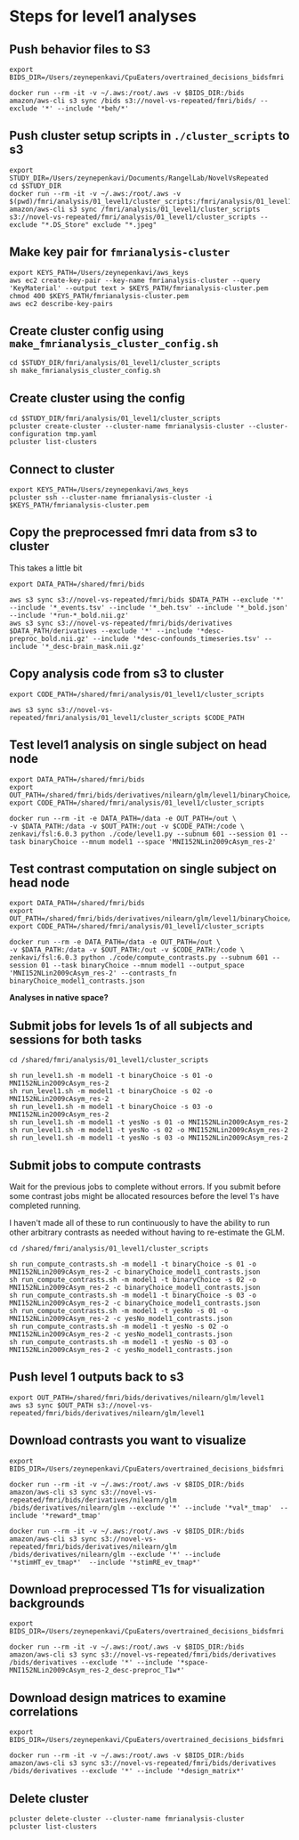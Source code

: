# Steps for level1 analyses

## Push behavior files to S3

```
export BIDS_DIR=/Users/zeynepenkavi/CpuEaters/overtrained_decisions_bidsfmri

docker run --rm -it -v ~/.aws:/root/.aws -v $BIDS_DIR:/bids amazon/aws-cli s3 sync /bids s3://novel-vs-repeated/fmri/bids/ --exclude '*' --include '*beh/*'
```

## Push cluster setup scripts in `./cluster_scripts` to s3

```
export STUDY_DIR=/Users/zeynepenkavi/Documents/RangelLab/NovelVsRepeated
cd $STUDY_DIR
docker run --rm -it -v ~/.aws:/root/.aws -v $(pwd)/fmri/analysis/01_level1/cluster_scripts:/fmri/analysis/01_level1/cluster_scripts amazon/aws-cli s3 sync /fmri/analysis/01_level1/cluster_scripts s3://novel-vs-repeated/fmri/analysis/01_level1/cluster_scripts --exclude "*.DS_Store" exclude "*.jpeg"
```

## Make key pair for `fmrianalysis-cluster`

```
export KEYS_PATH=/Users/zeynepenkavi/aws_keys
aws ec2 create-key-pair --key-name fmrianalysis-cluster --query 'KeyMaterial' --output text > $KEYS_PATH/fmrianalysis-cluster.pem
chmod 400 $KEYS_PATH/fmrianalysis-cluster.pem
aws ec2 describe-key-pairs
```

## Create cluster config using `make_fmrianalysis_cluster_config.sh`

```
cd $STUDY_DIR/fmri/analysis/01_level1/cluster_scripts
sh make_fmrianalysis_cluster_config.sh
```

## Create cluster using the config

```
cd $STUDY_DIR/fmri/analysis/01_level1/cluster_scripts
pcluster create-cluster --cluster-name fmrianalysis-cluster --cluster-configuration tmp.yaml
pcluster list-clusters
```

## Connect to cluster

```
export KEYS_PATH=/Users/zeynepenkavi/aws_keys
pcluster ssh --cluster-name fmrianalysis-cluster -i $KEYS_PATH/fmrianalysis-cluster.pem
```

## Copy the preprocessed fmri data from s3 to cluster

This takes a little bit

```
export DATA_PATH=/shared/fmri/bids

aws s3 sync s3://novel-vs-repeated/fmri/bids $DATA_PATH --exclude '*' --include '*_events.tsv' --include '*_beh.tsv' --include '*_bold.json' --include '*run-*_bold.nii.gz'
aws s3 sync s3://novel-vs-repeated/fmri/bids/derivatives $DATA_PATH/derivatives --exclude '*' --include '*desc-preproc_bold.nii.gz' --include '*desc-confounds_timeseries.tsv' --include '*_desc-brain_mask.nii.gz'
```
## Copy analysis code from s3 to cluster

```
export CODE_PATH=/shared/fmri/analysis/01_level1/cluster_scripts

aws s3 sync s3://novel-vs-repeated/fmri/analysis/01_level1/cluster_scripts $CODE_PATH
```

## Test level1 analysis on single subject on head node

```
export DATA_PATH=/shared/fmri/bids
export OUT_PATH=/shared/fmri/bids/derivatives/nilearn/glm/level1/binaryChoice/model1
export CODE_PATH=/shared/fmri/analysis/01_level1/cluster_scripts

docker run --rm -it -e DATA_PATH=/data -e OUT_PATH=/out \
-v $DATA_PATH:/data -v $OUT_PATH:/out -v $CODE_PATH:/code \
zenkavi/fsl:6.0.3 python ./code/level1.py --subnum 601 --session 01 --task binaryChoice --mnum model1 --space 'MNI152NLin2009cAsym_res-2'
```

## Test contrast computation on single subject on head node

```
export DATA_PATH=/shared/fmri/bids
export OUT_PATH=/shared/fmri/bids/derivatives/nilearn/glm/level1/binaryChoice/model1
export CODE_PATH=/shared/fmri/analysis/01_level1/cluster_scripts

docker run --rm -e DATA_PATH=/data -e OUT_PATH=/out \
-v $DATA_PATH:/data -v $OUT_PATH:/out -v $CODE_PATH:/code \
zenkavi/fsl:6.0.3 python ./code/compute_contrasts.py --subnum 601 --session 01 --task binaryChoice --mnum model1 --output_space 'MNI152NLin2009cAsym_res-2' --contrasts_fn binaryChoice_model1_contrasts.json
```

**Analyses in native space?**

## Submit jobs for levels 1s of all subjects and sessions for both tasks

```
cd /shared/fmri/analysis/01_level1/cluster_scripts

sh run_level1.sh -m model1 -t binaryChoice -s 01 -o MNI152NLin2009cAsym_res-2
sh run_level1.sh -m model1 -t binaryChoice -s 02 -o MNI152NLin2009cAsym_res-2
sh run_level1.sh -m model1 -t binaryChoice -s 03 -o MNI152NLin2009cAsym_res-2
sh run_level1.sh -m model1 -t yesNo -s 01 -o MNI152NLin2009cAsym_res-2
sh run_level1.sh -m model1 -t yesNo -s 02 -o MNI152NLin2009cAsym_res-2
sh run_level1.sh -m model1 -t yesNo -s 03 -o MNI152NLin2009cAsym_res-2
```

## Submit jobs to compute contrasts

Wait for the previous jobs to complete without errors. If you submit before some contrast jobs might be allocated resources before the level 1's have completed running.  

I haven't made all of these to run continuously to have the ability to run other arbitrary contrasts as needed without having to re-estimate the GLM.  

```
cd /shared/fmri/analysis/01_level1/cluster_scripts

sh run_compute_contrasts.sh -m model1 -t binaryChoice -s 01 -o MNI152NLin2009cAsym_res-2 -c binaryChoice_model1_contrasts.json
sh run_compute_contrasts.sh -m model1 -t binaryChoice -s 02 -o MNI152NLin2009cAsym_res-2 -c binaryChoice_model1_contrasts.json
sh run_compute_contrasts.sh -m model1 -t binaryChoice -s 03 -o MNI152NLin2009cAsym_res-2 -c binaryChoice_model1_contrasts.json
sh run_compute_contrasts.sh -m model1 -t yesNo -s 01 -o MNI152NLin2009cAsym_res-2 -c yesNo_model1_contrasts.json
sh run_compute_contrasts.sh -m model1 -t yesNo -s 02 -o MNI152NLin2009cAsym_res-2 -c yesNo_model1_contrasts.json
sh run_compute_contrasts.sh -m model1 -t yesNo -s 03 -o MNI152NLin2009cAsym_res-2 -c yesNo_model1_contrasts.json
```


## Push level 1 outputs back to s3

```
export OUT_PATH=/shared/fmri/bids/derivatives/nilearn/glm/level1
aws s3 sync $OUT_PATH s3://novel-vs-repeated/fmri/bids/derivatives/nilearn/glm/level1
```

## Download contrasts you want to visualize

```
export BIDS_DIR=/Users/zeynepenkavi/CpuEaters/overtrained_decisions_bidsfmri

docker run --rm -it -v ~/.aws:/root/.aws -v $BIDS_DIR:/bids amazon/aws-cli s3 sync s3://novel-vs-repeated/fmri/bids/derivatives/nilearn/glm /bids/derivatives/nilearn/glm --exclude '*' --include '*val*_tmap'  --include '*reward*_tmap'

docker run --rm -it -v ~/.aws:/root/.aws -v $BIDS_DIR:/bids amazon/aws-cli s3 sync s3://novel-vs-repeated/fmri/bids/derivatives/nilearn/glm /bids/derivatives/nilearn/glm --exclude '*' --include '*stimHT_ev_tmap*'  --include '*stimRE_ev_tmap*'
```

## Download preprocessed T1s for visualization backgrounds

```
export BIDS_DIR=/Users/zeynepenkavi/CpuEaters/overtrained_decisions_bidsfmri

docker run --rm -it -v ~/.aws:/root/.aws -v $BIDS_DIR:/bids amazon/aws-cli s3 sync s3://novel-vs-repeated/fmri/bids/derivatives /bids/derivatives --exclude '*' --include '*space-MNI152NLin2009cAsym_res-2_desc-preproc_T1w*'
```

## Download design matrices to examine correlations

```
export BIDS_DIR=/Users/zeynepenkavi/CpuEaters/overtrained_decisions_bidsfmri

docker run --rm -it -v ~/.aws:/root/.aws -v $BIDS_DIR:/bids amazon/aws-cli s3 sync s3://novel-vs-repeated/fmri/bids/derivatives /bids/derivatives --exclude '*' --include '*design_matrix*'
```

## Delete cluster

```
pcluster delete-cluster --cluster-name fmrianalysis-cluster
pcluster list-clusters
```
